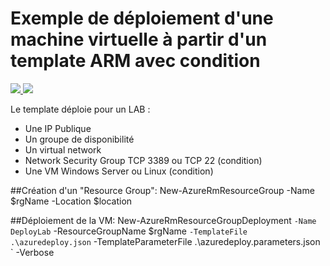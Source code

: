 # Exemple de déploiement d'une machine virtuelle à partir d'un template ARM avec condition

<a href="https://portal.azure.com/#create/Microsoft.Template/uri/https%3A%2F%2Fraw.githubusercontent.com%2FPierre-Chesne%2Fazure%2Fmaster%2Fazure-quickstart-templates%2FWorkshop-5%2Fazuredeploy.json" target="_blank">
    <img src="http://azuredeploy.net/deploybutton.png"/>
</a>
<a href="http://armviz.io/#/?load=https%3A%2F%2Fraw.githubusercontent.com%2FPierre-Chesne%2Fazure%2Fmaster%2Fazure-quickstart-templates%2FWorkshop-5%2Fazuredeploy.json" target="_blank">
    <img src="http://armviz.io/visualizebutton.png"/>
</a>



Le template déploie pour un LAB :
- Une IP Publique
- Un groupe de disponibilité
- Un virtual network
- Network Security Group TCP 3389 ou TCP 22 (condition)
- Une  VM Windows Server ou Linux (condition)



##Création d'un "Resource Group":
New-AzureRmResourceGroup -Name $rgName -Location $location 


##Déploiement de la VM:
New-AzureRmResourceGroupDeployment `
-Name DeployLab `
-ResourceGroupName $rgName `
-TemplateFile .\azuredeploy.json `
-TemplateParameterFile .\azuredeploy.parameters.json `
-Verbose

